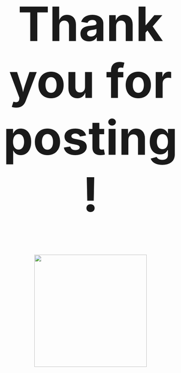 <center><h1 style="font-size:900%;">Thank you for posting!</h1></center>
<center><a href="https://jonv1901.github.io/PROJECT-No-Food-Wasted"><img src="https://www.vhv.rs/dpng/d/13-132825_return-button-hd-png-download.png" width="300px" height="300px"></a></center>